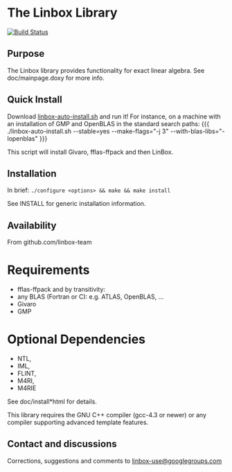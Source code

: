 # The Linbox Library

[![Build Status](https://ci.inria.fr/linbox/buildStatus/icon?job=LinBox)](https://ci.inria.fr/linbox/job/LinBox/)

## Purpose

The Linbox library provides functionality for exact linear algebra.
See doc/mainpage.doxy for more info.

## Quick Install

Download [linbox-auto-install.sh](linbox-auto-install.sh) and run it!
For instance, on a machine with an installation of GMP and OpenBLAS in the standard search paths:
{{{
./linbox-auto-install.sh --stable=yes --make-flags="-j 3" --with-blas-libs="-lopenblas"
}}}

This script will install Givaro, fflas-ffpack and then LinBox.

## Installation

In brief: ```./configure <options> && make && make install```

See INSTALL for generic installation information.

## Availability

From github.com/linbox-team


# Requirements
- fflas-ffpack
and by transitivity:
- any BLAS (Fortran or C): e.g. ATLAS, OpenBLAS, ...
- Givaro
- GMP



# Optional Dependencies 
- NTL, 
- IML, 
- FLINT, 
- M4RI, 
- M4RIE 

See  doc/install*html for details.

This library requires the GNU C++ compiler (gcc-4.3 or newer) or any 
compiler supporting advanced template features.

## Contact and discussions

Corrections, suggestions and comments to linbox-use@googlegroups.com

 

